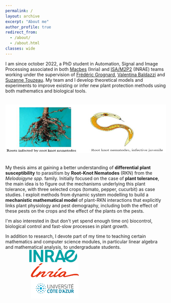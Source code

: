 ```yaml
---
permalink: /
layout: archive
excerpt: "About me"
author_profile: true
redirect_from: 
  - /about/
  - /about.html
classes: wide
---
```

I am since october 2022, a PhD student in Automation, Signal and Image Processing associated in both [Macbes](https://team.inria.fr/macbes/) (Inria) and [ISA/M2P2](https://www6.paca.inrae.fr/institut-sophia-agrobiotech_eng/Research-teams/M2P2) (INRAE) teams working under the supervision of [Frédéric Grognard](http://www-sop.inria.fr/members/Frederic.Grognard), [Valentina Baldazzi](https://www.researchgate.net/profile/Valentina-Baldazzi) and [Suzanne Touzeau](https://www6.paca.inrae.fr/institut-sophia-agrobiotech_eng/Research-teams/M2P2/Team-members/TOUZEAU-Suzanne). My team and I develop theoretical models and experiments to improve existing or infer new plant protection methods using both mathematics and biological tools. 

<img src="../images/background.jpg" width="950px" height="150" vspace="21"><br clear="left">

My thesis aims at gaining a better understanding of **differential plant susceptibility** to parasitism by **Root-Knot Nematodes** (RKN) from the *Melodoigyne spp.* family. Initially focused on the case of **plant tolerance**, the main idea is to figure out the mechanisms underlying this plant tolerance, with three selected crops (tomato, pepper, cucurbit) as case studies. I exploit methods from dynamic system modelling to build a **mechanistic mathematical model** of plant-RKN interactions that explicitly links plant physiology and pest demography, including both the effect of these pests on the crops and the effect of the plants on the pests.

I'm also interested in (but don't yet spend enough time on) biocontrol, biological control and fast-slow processes in plant growth.

In addition to research, I devote part of my time to teaching certain mathematics and computer science modules, in particular linear algebra and mathematical analysis, to undergraduate students.
<img src="../images/Inrae.png" width="150" hspace="75"> <img src="../images/Inria.png" width="150" hspace="80"> <img src="../images/UCA1.jpg" width="150" hspace="80"><br clear="left">
